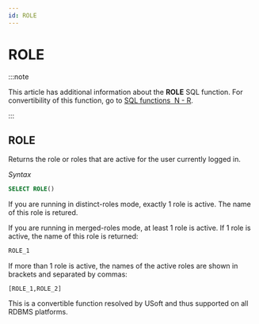 ```yaml
---
id: ROLE
---
```


# ROLE




:::note

This article has additional information about the **ROLE** SQL function.
For convertibility of this function, go to [SQL functions  N - R](/docs/Modeller_and_Rules_Engine/SQL_functions/SQL_functions_NR.md).

:::

## **ROLE**

Returns the role or roles that are active for the user currently logged in.

*Syntax*

```sql
SELECT ROLE()
```

If you are running in distinct-roles mode, exactly 1 role is active. The name of this role is retured.

If you are running in merged-roles mode, at least 1 role is active. If 1 role is active, the name of this role is returned:

```sql
ROLE_1
```

If more than 1 role is active, the names of the active roles are shown in brackets and separated by commas:

```
[ROLE_1,ROLE_2]
```

This is a convertible function resolved by USoft and thus supported on all RDBMS platforms.
